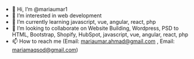 - 👋 Hi, I’m @mariaumar1
- 👀 I’m interested in web development
- 🌱 I’m currently learning javascript, vue, angular, react, php
- 💞️ I’m looking to collaborate on Website Building, Wordpress, PSD to HTML, Bootstrap, Shopify, HubSpot, javascript, vue, angular, react, php
- 📫 How to reach me (Email: mariaumar.ahmad@gmail.com , Email: mariamaqsod@gmail.com)

<!---
mariaumar1/mariaumar1 is a ✨ special ✨ repository because its `README.md` (this file) appears on your GitHub profile.
You can click the Preview link to take a look at your changes.
--->
